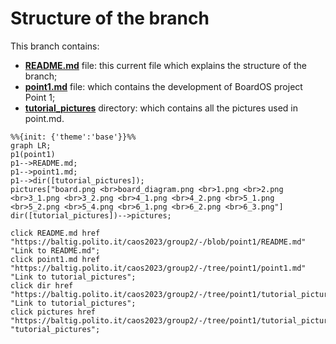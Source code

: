 
# Structure of the branch

This branch contains: 
- <a href="/README.md">**README.md**</a> file: this current file which explains the structure of the branch;
- <a href="/point1.md">**point1.md**</a> file: which contains the development of BoardOS project Point 1;
- <a href="/tutorial_pictures">**tutorial_pictures**</a> directory: which contains all the pictures used in point.md.


```mermaid
%%{init: {'theme':'base'}}%%
graph LR;
p1(point1)
p1-->README.md;
p1-->point1.md;
p1-->dir([tutorial_pictures]);
pictures["board.png <br>board_diagram.png <br>1.png <br>2.png <br>3_1.png <br>3_2.png <br>4_1.png <br>4_2.png <br>5_1.png <br>5_2.png <br>5_4.png <br>6_1.png <br>6_2.png <br>6_3.png"]
dir([tutorial_pictures])-->pictures;

click README.md href "https://baltig.polito.it/caos2023/group2/-/blob/point1/README.md" "Link to README.md";
click point1.md href "https://baltig.polito.it/caos2023/group2/-/tree/point1/point1.md" "Link to tutorial_pictures";
click dir href "https://baltig.polito.it/caos2023/group2/-/tree/point1/tutorial_pictures" "Link to tutorial_pictures";
click pictures href "https://baltig.polito.it/caos2023/group2/-/tree/point1/tutorial_pictures" "tutorial_pictures";
```


